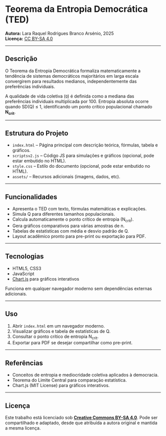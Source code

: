 # Teorema da Entropia Democrática (TED)

**Autora:** Lara Raquel Rodrigues Branco Arsénio, 2025  
**Licença:** [CC BY-SA 4.0](https://creativecommons.org/licenses/by-sa/4.0/)

---

## Descrição

O Teorema da Entropia Democrática formaliza matematicamente a tendência de sistemas democráticos majoritários em larga escala convergirem para resultados medianos, independentemente das preferências individuais. 

A qualidade de vida coletiva (`Q`) é definida como a mediana das preferências individuais multiplicada por 100. Entropia absoluta ocorre quando SD(Q) ≤ 1, identificando um ponto crítico populacional chamado **N<sub>crit</sub>**.

---

## Estrutura do Projeto

- `index.html` – Página principal com descrição teórica, fórmulas, tabela e gráficos.  
- `scriptsv2.js` – Código JS para simulações e gráficos (opcional, pode estar embutido no HTML).  
- `style.css` – Estilo do documento (opcional, pode estar embutido no HTML).  
- `assets/` – Recursos adicionais (imagens, dados, etc).

---

## Funcionalidades

- Apresenta o TED com texto, fórmulas matemáticas e explicações.  
- Simula Q para diferentes tamanhos populacionais.  
- Calcula automaticamente o ponto crítico de entropia (N<sub>crit</sub>).  
- Gera gráficos comparativos para várias amostras de n.  
- Tabelas de estatísticas com média e desvio padrão de Q.  
- Layout acadêmico pronto para pre-print ou exportação para PDF.

---

## Tecnologias

- HTML5, CSS3  
- JavaScript  
- [Chart.js](https://www.chartjs.org/) para gráficos interativos  

Funciona em qualquer navegador moderno sem dependências externas adicionais.

---

## Uso

1. Abrir `index.html` em um navegador moderno.  
2. Visualizar gráficos e tabela de estatísticas de Q.  
3. Consultar o ponto crítico de entropia N<sub>crit</sub>.  
4. Exportar para PDF se desejar compartilhar como pre-print.

---

## Referências

- Conceitos de entropia e mediocridade coletiva aplicados à democracia.  
- Teorema do Limite Central para comparação estatística.  
- Chart.js (MIT License) para gráficos interativos.

---

## Licença

Este trabalho está licenciado sob **[Creative Commons BY-SA 4.0](https://creativecommons.org/licenses/by-sa/4.0/)**. Pode ser compartilhado e adaptado, desde que atribuída a autora original e mantida a mesma licença.
